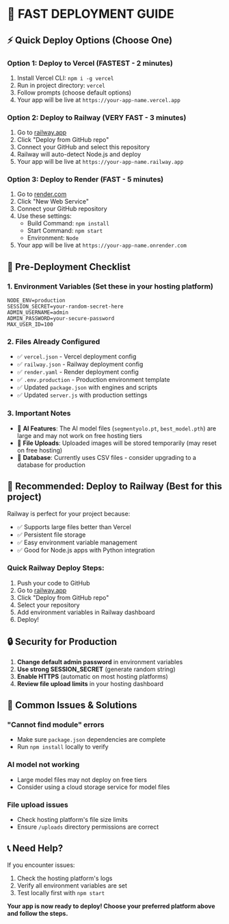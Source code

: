 # 🚀 FAST DEPLOYMENT GUIDE

## ⚡ Quick Deploy Options (Choose One)

### Option 1: Deploy to Vercel (FASTEST - 2 minutes)
1. Install Vercel CLI: `npm i -g vercel`
2. Run in project directory: `vercel`
3. Follow prompts (choose default options)
4. Your app will be live at `https://your-app-name.vercel.app`

### Option 2: Deploy to Railway (VERY FAST - 3 minutes)
1. Go to [railway.app](https://railway.app)
2. Click "Deploy from GitHub repo"
3. Connect your GitHub and select this repository
4. Railway will auto-detect Node.js and deploy
5. Your app will be live at `https://your-app-name.railway.app`

### Option 3: Deploy to Render (FAST - 5 minutes)
1. Go to [render.com](https://render.com)
2. Click "New Web Service"
3. Connect your GitHub repository
4. Use these settings:
   - Build Command: `npm install`
   - Start Command: `npm start`
   - Environment: `Node`
5. Your app will be live at `https://your-app-name.onrender.com`

## 🔧 Pre-Deployment Checklist

### 1. Environment Variables (Set these in your hosting platform)
```
NODE_ENV=production
SESSION_SECRET=your-random-secret-here
ADMIN_USERNAME=admin
ADMIN_PASSWORD=your-secure-password
MAX_USER_ID=100
```

### 2. Files Already Configured
- ✅ `vercel.json` - Vercel deployment config
- ✅ `railway.json` - Railway deployment config  
- ✅ `render.yaml` - Render deployment config
- ✅ `.env.production` - Production environment template
- ✅ Updated `package.json` with engines and scripts
- ✅ Updated `server.js` with production settings

### 3. Important Notes
- 🔔 **AI Features**: The AI model files (`segmentyolo.pt`, `best_model.pth`) are large and may not work on free hosting tiers
- 🔔 **File Uploads**: Uploaded images will be stored temporarily (may reset on free hosting)
- 🔔 **Database**: Currently uses CSV files - consider upgrading to a database for production

## 🎯 Recommended: Deploy to Railway (Best for this project)

Railway is perfect for your project because:
- ✅ Supports large files better than Vercel
- ✅ Persistent file storage
- ✅ Easy environment variable management
- ✅ Good for Node.js apps with Python integration

### Quick Railway Deploy Steps:
1. Push your code to GitHub
2. Go to [railway.app](https://railway.app)
3. Click "Deploy from GitHub repo"
4. Select your repository
5. Add environment variables in Railway dashboard
6. Deploy!

## 🔒 Security for Production

1. **Change default admin password** in environment variables
2. **Use strong SESSION_SECRET** (generate random string)
3. **Enable HTTPS** (automatic on most hosting platforms)
4. **Review file upload limits** in your hosting dashboard

## 🐛 Common Issues & Solutions

### "Cannot find module" errors
- Make sure `package.json` dependencies are complete
- Run `npm install` locally to verify

### AI model not working
- Large model files may not deploy on free tiers
- Consider using a cloud storage service for model files

### File upload issues
- Check hosting platform's file size limits
- Ensure `/uploads` directory permissions are correct

## 📞 Need Help?
If you encounter issues:
1. Check the hosting platform's logs
2. Verify all environment variables are set
3. Test locally first with `npm start`

**Your app is now ready to deploy! Choose your preferred platform above and follow the steps.**
